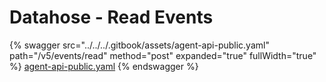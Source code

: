 # Datahose - Read Events

{% swagger src="../../../.gitbook/assets/agent-api-public.yaml" path="/v5/events/read" method="post" expanded="true" fullWidth="true" %}
[agent-api-public.yaml](../../../.gitbook/assets/agent-api-public.yaml)
{% endswagger %}